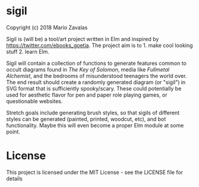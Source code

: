 # sigil

Copyright (c) 2018 Mario Zavalas

Sigil is (will be) a tool/art project written in Elm and inspired by https://twitter.com/ebooks_goetia. The project aim is to 1. make cool looking stuff 2. learn Elm.

Sigil will contain a collection of functions to generate features common to occult diagrams found in _The Key of Solomon_, media like _Fullmetal Alchemist_, and the bedrooms of misunderstood teenagers the world over. The end result should create a randomly generated diagram (or "sigil") in SVG format that is sufficiently spooky/scary. These could potentially be used for aesthetic flavor for pen and paper role playing games, or questionable websites.

Stretch goals include generating brush styles, so that sigils of different styles can be generated (painted, printed, woodcut, etc), and bot functionality. Maybe this will even become a proper Elm module at some point.

# License
This project is licensed under the MIT License - see the LICENSE file for details